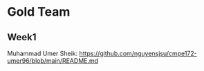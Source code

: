 # Gold Team

## Week1
Muhammad Umer Sheik: https://github.com/nguyensjsu/cmpe172-umer96/blob/main/README.md
